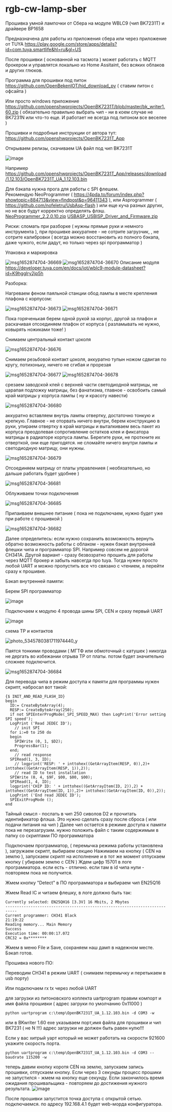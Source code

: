 # rgb-cw-lamp-sber
Прошивка умной лампочки от Сбера на модуле WBLC9 (чип BK7231T) и драйвере BP1658

Предназначена для работы из приложения сбера или через приложение от TUYA https://play.google.com/store/apps/details?id=com.tuya.smartlife&hl=ru&gl=US 

После прошивки ( основанной на тасмота ) может работать c MQTT брокером и управлятся локально из Home Assitaint, без всяких облаков и других глюков.

Программа для прошивки под питон https://github.com/OpenBekenIOT/hid_download_py ( ставим питон с офсайта )

Или просто windows приложение https://github.com/openshwprojects/OpenBK7231T/blob/master/bk_writer1.60.zip ( обязательно правильно выбрать чип - ни в коем случае не BK7231N или что-то еще. И работает не всегда под питоном все веселее ) 

Прошивки и подробные инструкции от автора тут: https://github.com/openshwprojects/OpenBK7231T_App

Открываем релизы, скачиваем UA файл под чип BK7231T

![image](https://user-images.githubusercontent.com/64173457/195286727-aeb4b799-60ca-4d8e-a934-6c399074276c.png)

Например https://github.com/openshwprojects/OpenBK7231T_App/releases/download/1.12.103/OpenBK7231T_UA_1.12.103.bin

Для бэкапа нужна прога для работы с SPI флешем.  
Рекомендую NeoProgrammer ( https://4pda.to/forum/index.php?showtopic=884713&view=findpost&p=96411343 ),
или Asprogrammer ( https://github.com/nofeletru/UsbAsp-flash )
или еще куча разных других, но не все будут корректно определять флэш.
[NeoProgrammer_2.2.0.10.zip](https://github.com/esnet146/rgb-cw-lamp-sber/files/9763350/NeoProgrammer_2.2.0.10.zip)
[USBASP_USBISP_Driver_and_Firmware.zip](https://github.com/esnet146/rgb-cw-lamp-sber/files/9763354/USBASP_USBISP_Driver_and_Firmware.zip)


Риски: сломать при разборке ( нужны прямые руки и немного инструмента ), при прошивке аккуратнее - не сотрите загрузчик, , не сотрите калибровки ( всегда можно восстановить из полного бэкапа, даже чужого, если дадут, но только через spi программатор )

Упаковка и маркировка

![msg1652874704-36669](https://user-images.githubusercontent.com/64173457/195269552-a5eb8cb0-0087-45f1-ba43-0c86f336c0cf.jpg)
![msg1652874704-36670](https://user-images.githubusercontent.com/64173457/195269545-0e5f60ec-3beb-40f9-8329-870e8e616069.jpg)
Описание модуля https://developer.tuya.com/en/docs/iot/wblc9-module-datasheet?id=K9hgglry2jp5h

Разборка:

Нагреваем феном паяльной станции обод лампы в месте крепления плафона с корпусом:

![msg1652874704-36673](https://user-images.githubusercontent.com/64173457/195270192-eeff047d-b255-499a-8e21-6a8ca91aeda2.jpg)
![msg1652874704-36671](https://user-images.githubusercontent.com/64173457/195270193-815748e8-3d77-401a-bb05-dc3d99a3e8ef.jpg)

Пока горяченькая берем одной рукой за корпус, другой за плафон и раскачивая отсоединяем плафон от корпуса ( разламывать не нужно, ковырять ножиками тоже! )

Снимаем центральный контакт цоколя

![msg1652874704-36676](https://user-images.githubusercontent.com/64173457/195271157-b295cb1f-8b05-4677-a5ba-f25deebadec6.jpg)

Снимаем резьбовой контакт цоколя, аккуратно тупын ножом сдвигая по кругу, потихоньку, ничего не сгибая и прорезая

![msg1652874704-36677](https://user-images.githubusercontent.com/64173457/195271650-26155e1a-7540-4149-a99d-919bc20b6f52.jpg)
![msg1652874704-36678](https://user-images.githubusercontent.com/64173457/195271686-ac7d7af9-5cf1-4899-b422-4e10750d9535.jpg)

срезаем заводской клей с верхней части светодиодной матрицы, не царапая подложку матрицы, без фанатизма, главное - освобоить самый край матрицы у корпуса лампы ( ну и красоту навести)

![msg1652874704-36680](https://user-images.githubusercontent.com/64173457/195272100-3097d64a-bc9c-4620-afdb-38c3f51a8509.jpg)

аккуратно вставляем внутрь лампы отвертку, достаточно тонкую и крепкую. Главное - не оторвать ничего внутри, берем конструкцию в руки, упираем отвертку в край матрицы и выталкиваем весь пакет из корпуса преодолевая сопротивление остатков клея и фиксатора матрицы в радиаторе корпуса лампы. Берегите руки, не проткните их отверткой, они еще пригодятся. не сломайте ничего внутри лампы и светодиодную матрицу, они нужны.

![msg1652874704-36679](https://user-images.githubusercontent.com/64173457/195272932-6ba335be-289e-449d-863a-095b2abf1c61.jpg)

Отсоединяем матрицу от платы управлениея ( необязательно, но дальше работать будет удобнее )

![msg1652874704-36681](https://user-images.githubusercontent.com/64173457/195274072-acb08f37-1176-482f-974e-a5f91d4448f4.jpg)

Облуживаем точки подключения

![msg1652874704-36685](https://user-images.githubusercontent.com/64173457/195281837-057672c5-c5df-4d7d-8765-f21e7ce253c5.jpg)

Припаиваем внешнее питание ( пока не подключаем, нужно будет уже при работе с прошивкой )

![msg1652874704-36682](https://user-images.githubusercontent.com/64173457/195282183-be4c12bc-4ef1-4572-8237-c9792ba913d1.jpg)

Далее определитесь: если нужно сохранить возможность вернуть обратно возможность работы с облаком - нужен бэкап внутренней флешки чипа и программатор SPI. Например совсем не дорогой CH341A. Другой вариант - сразу безвозратно прошить для работы через MQTT брокер и забыть навсегда про tuya. Тогда нужен просто любой UART и можно пропустить все что связано с чтением, а перейти сразу к прошивке.

Бэкап внутренней памяти:

Берем SPI программатор

![image](https://user-images.githubusercontent.com/64173457/195288277-49069350-1e15-4f58-a919-fc451d045431.png)

Подключаем к модулю 4 провода шины SPI, CEN и сразу первый UART

![image](https://user-images.githubusercontent.com/64173457/195291562-6e441003-2683-44fb-862b-d4bfd16b6061.png)

схема TP и контактов

![photo_5345780381711974440_y](https://user-images.githubusercontent.com/64173457/195275589-a5aa3367-8504-4cd9-802f-dfdd666ca6b7.jpg)

Паятся тонкими проводами ( МГТФ или обмоточный с катушек ) никогда не дергать во избежании отрыва TP от платы. потом будет значительно сложнее подключится.

![msg1652874704-36684](https://user-images.githubusercontent.com/64173457/195297084-1559ecaa-66ca-40a8-9039-7b7925e17588.jpg)

Для перевода чипа в режим доступа к памяти для программы нужен скрипт, набросал вот такой:
```
{$ INIT_AND_READ_FLASH_ID}
begin
  ID:= CreateByteArray(4);
  RESP:= CreateByteArray(250);
  if not SPIEnterProgMode(_SPI_SPEED_MAX) then LogPrint('Error setting SPI speed');
  LogPrint ('Read JEDEC ID');
    // init SPI
  for i:=0 to 250 do
  begin
    SPIWrite (0, 1, $D2);
    ProgressBar(1);
  end;
    // read response
  SPIRead(1, 3, ID);
    // logprint('RESP: ' + inttohex((GetArrayItem(RESP, 0)),2)+ inttohex((GetArrayItem(RESP, 1)),2));
    // read ID to test installation
  SPIWrite (0, 4, $9F, $00, $00, $00);
  SPIRead(1, 4, ID);
  logprint('CHIP ID: ' + inttohex((GetArrayItem(ID, 2)),2) + inttohex((GetArrayItem(ID, 1)),2)+ inttohex((GetArrayItem(ID, 0)),2));
  LogPrint ('End read JEDEC ID');
  SPIExitProgMode ();
end
```
Тайный смысл - послать в чип 250 сиволов D2 и прочитать идентификатор флэша. Это нужно сделать сразу после сброса ( или подачи питания на чип )
Далее чип остается в режиме доступа к памяти пока не перезагрузим. нужно положить файл с таким содержимым в папку со скриптами ПО программатора

Подключаем программатор, ( перемычка режима работы установлена ), загружаем скрипт, выбираем секцию
Нажимаем на кнопку ( CEN на землю ), запускаем скрипт на исполнение и в тот же момент отпускаем кнопку ( убираем землю с CEN )
Ждем цифр 15701 в логе программатора. если есть - отлично. если там в id чипа нули - повторяем пока не получится.

Жмем кнопку "Detect" в ПО программатора и выбираем чип EN25Q16

Жмем Read IC и читаем флешку, в логе должно быть так:
```
Currently selected: EN25QH16 [3.3V] 16 Mbits, 2 Mbytes
---------------------------------------------------------------------------
Current programmer: CH341 Black
21:19:22
Reading memory... Main Memory
Success
Execution time: 00:00:17.072
CRC32 = 0x********
```
Жмем в меню File  и  Save, сохраняем наш дамп в надежном месте. Бэкап готов.

Прошивка нового ПО:

Переводим CH341 в режим UART ( снимаем перемычку и перетыкаем в usb порту)

Или подключаем rx tx через любой UART 

для загрузки из питоновского коплекта uartprogram правим компорт и имя файла прошивки ( адрес загруки по умолчанию 0x11000 )
```
python uartprogram c:\temp\OpenBK7231T_UA_1.12.103.bin -d COM3 -w
```
или в BKwriter 1.60 exe указываем порт,имя файла для прошивки и чип BK7231 ( не N !!!) адрес загрузки не должен быть равен нулю!!!

Если у вас хитрый уарт который не может работать на скорости 921600 укажите скорость порта.
```
python uartprogram c:\temp\OpenBK7231T_UA_1.12.103.bin -d COM3 --baudrate 115200 -w
```

теперь давим кнопку коротя CEN на землю, запускаем запись прошивки, отпускаем кнопку. Если через 3 секунды процесс прошики не запустился - жмем на кнопку еще секунду.
 Если закончилось время ожидания прошивальщика - повторяем до достижения нужного результата.
 ![image](https://user-images.githubusercontent.com/64173457/195309879-bd15b9c7-cfc6-493b-8651-3f21447e5391.png)
 
 После прошивки запустится точка доступа с открытой сетью. подключаемся. по адресу 192.168.4.1 будет web-морда конфигуратора.
 
 


